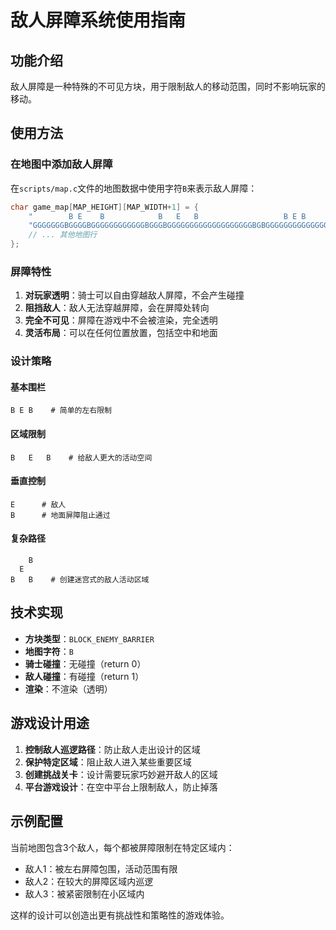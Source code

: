 # 敌人屏障系统使用指南

## 功能介绍

敌人屏障是一种特殊的不可见方块，用于限制敌人的移动范围，同时不影响玩家的移动。

## 使用方法

### 在地图中添加敌人屏障

在`scripts/map.c`文件的地图数据中使用字符`B`来表示敌人屏障：

```c
char game_map[MAP_HEIGHT][MAP_WIDTH+1] = {
    "        B E    B            B   E   B                   B E B                  #",
    "GGGGGGGBGGGGBGGGGGGGGGGGGBGGGBGGGGGGGGGGGGGGGGGGGBGBGGGGGGGGGGGGGGGGGGGGGGGGGGGGGGGG",
    // ... 其他地图行
};
```

### 屏障特性

1. **对玩家透明**：骑士可以自由穿越敌人屏障，不会产生碰撞
2. **阻挡敌人**：敌人无法穿越屏障，会在屏障处转向
3. **完全不可见**：屏障在游戏中不会被渲染，完全透明
4. **灵活布局**：可以在任何位置放置，包括空中和地面

### 设计策略

#### 基本围栏
```
B E B    # 简单的左右限制
```

#### 区域限制
```
B   E   B    # 给敌人更大的活动空间
```

#### 垂直控制
```
E      # 敌人
B      # 地面屏障阻止通过
```

#### 复杂路径
```
    B
  E   
B   B    # 创建迷宫式的敌人活动区域
```

## 技术实现

- **方块类型**：`BLOCK_ENEMY_BARRIER`
- **地图字符**：`B`
- **骑士碰撞**：无碰撞（return 0）
- **敌人碰撞**：有碰撞（return 1）
- **渲染**：不渲染（透明）

## 游戏设计用途

1. **控制敌人巡逻路径**：防止敌人走出设计的区域
2. **保护特定区域**：阻止敌人进入某些重要区域
3. **创建挑战关卡**：设计需要玩家巧妙避开敌人的区域
4. **平台游戏设计**：在空中平台上限制敌人，防止掉落

## 示例配置

当前地图包含3个敌人，每个都被屏障限制在特定区域内：
- 敌人1：被左右屏障包围，活动范围有限
- 敌人2：在较大的屏障区域内巡逻
- 敌人3：被紧密限制在小区域内

这样的设计可以创造出更有挑战性和策略性的游戏体验。 